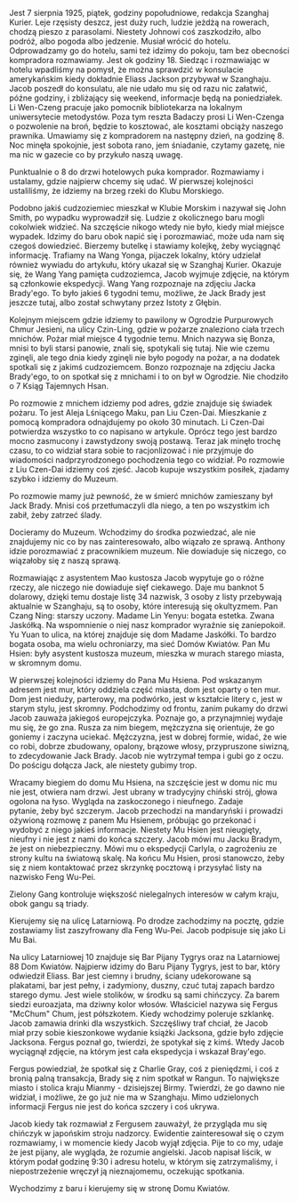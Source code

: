 Jest 7 sierpnia 1925, piątek, godziny popołudniowe, redakcja Szanghaj Kurier.
Leje rzęsisty deszcz, jest duży ruch, ludzie jeżdżą na rowerach, chodzą pieszo z parasolami. Niestety Johnowi coś zaszkodziło, albo podróż, albo pogoda albo jedzenie. Musiał wrócić do hotelu. Odprowadzamy go do hotelu, sami też idzimy do pokoju, tam bez obecności kompradora rozmawiamy.
Jest ok godziny 18.
Siedząc i rozmawiając w hotelu wpadliśmy na pomysł, że można sprawdzić w konsulacie amerykańskim kiedy dokładnie Eliass Jackson przybywał w Szanghaju. Jacob poszedł do konsulatu, ale nie udało mu się od razu nic załatwić, późne godziny, i zbliżający się weekend, informacje będą na poniedziałek.
Li Wen-Czeng pracuje jako pomocnik bibliotekarza na lokalnym uniwersytecie metodystów.
Poza tym reszta Badaczy prosi Li Wen-Czenga o pozwolenie na broń, będzie to kosztować, ale kosztami obciąży naszego prawnika.
Umawiamy się z kompradorem na następny dzień, na godzinę 8.
Noc minęła spokojnie, jest sobota rano, jem śniadanie, czytamy gazetę, nie ma nic w gazecie co by przykuło naszą uwagę.

Punktualnie o 8 do drzwi hotelowych puka komprador. Rozmawiamy i ustalamy, gdzie najpierw chcemy się udać. W pierwszej kolejności ustaliliśmy, że idziemy na brzeg rzeki do Klubu Morskiego.

Podobno jakiś cudzoziemiec mieszkał w Klubie Morskim i nazywał się John Smith, po wypadku wyprowadził się. Ludzie z okolicznego baru mogli cokolwiek widzieć. Na szczęście nikogo wtedy nie było, kiedy miał miejsce wypadek.
Idzimy do baru obok napić się i porozmawiać, może uda nam się czegoś dowiedzieć. Bierzemy butelkę i stawiamy kolejkę, żeby wyciągnąć informację.
Trafiamy na Wang Yonga, pijaczek lokalny, który udzielał również wywiadu do artykułu, który ukazał się w Szanghaj Kurier. Okazuje się, że Wang Yang pamięta cudzoziemca, Jacob wyjmuje zdjęcie, na którym są członkowie ekspedycji. Wang Yang rozpoznaje na zdjęciu Jacka Brady'ego. To było jakieś 6 tygodni temu, możliwe, że Jack Brady jest jeszcze tutaj, albo został schwytany przez Istoty z Głębin.

Kolejnym miejscem gdzie idziemy to pawilony w Ogrodzie Purpurowych Chmur Jesieni, na ulicy Czin-Ling, gdzie w pożarze znaleziono ciała trzech mnichów. Pożar miał miejsce 4 tygodnie temu.
Mnich nazywa się Bonza, mnisi to byli starsi panowie, znali się, spotykali się tutaj. Nie wie czemu zginęli, ale tego dnia kiedy zginęli nie było pogody na pożar, a na dodatek spotkali się z jakimś cudzoziemcem. Bonzo rozpoznaje na zdjęciu Jacka Brady'ego, to on spotkał się z mnichami i to on był w Ogrodzie. Nie chodziło o 7 Ksiąg Tajemnych Hsan.

Po rozmowie z mnichem idziemy pod adres, gdzie znajduje się świadek pożaru. To jest Aleja Lśniącego Maku, pan Liu Czen-Dai. Mieszkanie z pomocą kompradora odnajdujemy po około 30 minutach. Li Czen-Dai potwierdza wszystko to co napisano w artykule. Oprócz tego jest bardzo mocno zasmucony i zawstydzony swoją postawą. Teraz jak minęło trochę czasu, to co widział stara sobie to racjonlizować i nie przyjmuje do wiadomości nadprzyrodzonego pochodzenia tego co widział.
Po rozmowie z Liu Czen-Dai idziemy coś zjeść. Jacob kupuje wszystkim posiłek, zjadamy szybko i idziemy do Muzeum.

Po rozmowie mamy już pewność, że w śmierć mnichów zamieszany był Jack Brady. Mnisi coś przetłumaczyli dla niego, a ten po wszystkim ich zabił, żeby zatrzeć ślady.

Docieramy do Muzeum. Wchodzimy do środka pozwiedzać, ale nie znajdujemy nic co by nas zainteresowało, albo wiązało ze sprawą.
Anthony idzie porozmawiać z pracownikiem muzeum. Nie dowiaduje się niczego, co wiązałoby się z naszą sprawą.

Rozmawiając z asystentem Mao kustosza Jacob wypytuje go o różne rzeczy, ale niczego nie dowiaduje sięf ciekawego. Daje mu banknot 5 dolarowy, dzięki temu dostaje listę 34 nazwisk, 3 osoby z listy przebywają aktualnie w Szanghaju, są to osoby, które interesują się okultyzmem.
Pan Czang Ning: starszy uczony.
Madame Lin Yenyu: bogata estetka. Zwana Jaskółką. Na wspomnienie o niej nasz komprador wyraźnie się zaniepokoił. Yu Yuan to ulica, na której znajduje się dom Madame Jaskółki. To bardzo bogata osoba, ma wielu ochroniarzy, ma sieć Domów Kwiatów.
Pan Mu Hsien: były asystent kustosza muzeum, mieszka w murach starego miasta, w skromnym domu.

W pierwszej kolejności idziemy do Pana Mu Hsiena. Pod wskazanym adresem jest mur, który oddziela część miasta, dom jest oparty o ten mur. Dom jest nieduży, parterowy, ma podwórko, jest w kształcie litery c, jest w starym stylu, jest skromny.
Podchodzimy od frontu, zanim pukamy do drzwi Jacob zauważa jakiegoś europejczyka. Poznaje go, a przynajmniej wydaje mu się, że go zna.
Rusza za nim biegem, mężczyzna się orientuje, że go goniemy i zaczyna uciekać. Mężczyzna, jest w dobrej formie, widać, że wie co robi, dobrze zbudowany, opalony, brązowe włosy, przypruszone siwizną, to zdecydowanie Jack Brady. Jacob nie wytrzymał tempa i gubi go z oczu. Do pościgu dołącza Jack, ale niestety gubimy trop.

Wracamy biegiem do domu Mu Hsiena, na szczęście jest w domu nic mu nie jest, otwiera nam drzwi. Jest ubrany w tradycyjny chiński strój, głowa ogolona na łyso. Wygląda na zaskoczonego i nieufnego. Zadaje pytanie, żeby być szczerym.
Jacob przechodzi na mandaryński i prowadzi ożywioną rozmowę z panem Mu Hsienem, próbując go przekonać i wydobyć z niego jakieś informacje. Niestety Mu Hsien jest nieugięty, nieufny i nie jest z nami do końca szczery.
Jacob mówi mu Jacku Bradym, że jest on niebezpieczny. Mówi mu o ekspedycji Carlyla, o zagrożeniu ze strony kultu na światową skalę.
Na końcu Mu Hsien, prosi stanowczo, żeby się z niem kontaktować przez skrzynkę pocztową i przysyłać listy na nazwisko Feng Wu-Pei.

Zielony Gang kontroluje większość nielegalnych interesów w całym kraju, obok gangu są triady.

Kierujemy się na ulicę Latarniową.
Po drodze zachodzimy na pocztę, gdzie zostawiamy list zaszyfrowany dla Feng Wu-Pei. Jacob podpisuje się jako Li Mu Bai.

Na ulicy Latarniowej 10 znajduje się Bar Pijany Tygrys oraz na Latarniowej 88 Dom Kwiatów. Najpierw idzimy do Baru Pijany Tygrys, jest to bar, który odwiedził Eliass. Bar jest ciemny i brudny, ściany udekorowane są plakatami, bar jest pełny, i zadymiony, duszny, czuć tutaj zapach bardzo starego dymu. Jest wiele stolików, w środku są sami chińczycy. Za barem siedzi euroazjata, ma dziwny kolor włosów.
Właściciel nazywa się Fergus "McChum" Chum, jest półszkotem. Kiedy wchodzimy poleruje szklankę. Jacob zamawia drinki dla wszystkich.
Szczęśliwy traf chciał, że Jacob miał przy sobie kieszonkowe wydanie książki Jacksona, gdzie było zdjęcie Jacksona. Fergus poznał go, twierdzi, że spotykał się z kimś. Wtedy Jacob wyciągnął zdjęcie, na którym jest cała ekspedycja i wskazał Bray'ego. 

Fergus powiedział, że spotkał się z Charlie Gray, coś z pieniędzmi, i coś z bronią palną transakcja, Brady się z nim spotkał w Rangun. To największe miasto i stolica kraju Mianmy - dzisiejszej Birmy. Twierdzi, że go dawno nie widział, i możliwe, że go już nie ma w Szanghaju.
Mimo udzielonych informacji Fergus nie jest do końca szczery i coś ukrywa.

Jacob kiedy tak rozmawiał z Fergusem zauważył, że przygląda mu się chińczyk w japońskim stroju nadzorcy. Ewidentie zainteresował się o czym rozmawiamy, i w momencie kiedy Jacob wyjął zdjęcia. Pije to co my, udaje że jest pijany, ale wygląda, że rozumie angielski. Jacob napisał liścik, w którym podał godzinę 9:30 i adresu hotelu, w którym się zatrzymaliśmy, i niepostrzeżenie wręczył ją nieznajomemu, oczekując spotkania.

Wychodzimy z baru i kierujemy się w stronę Domu Kwiatów.
